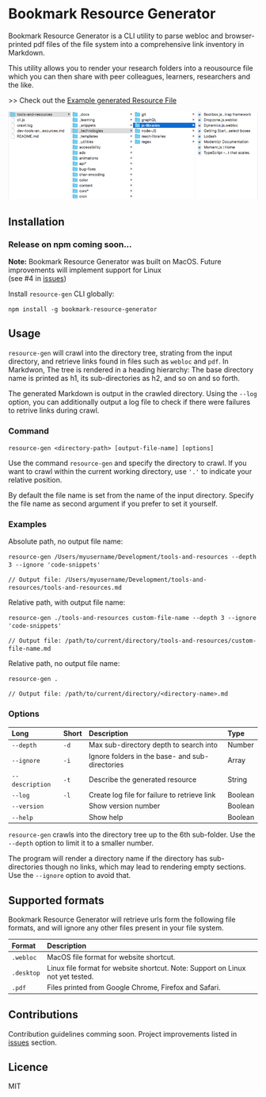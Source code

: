 # Bookmark Resource Generator

Bookmark Resource Generator is a CLI utility to parse webloc and browser-printed pdf files of the file system into a comprehensive link inventory in Markdown.

This utility allows you to render your research folders into a reousource file which you can then share with peer colleagues, learners, researchers and the like.

\>\> Check out the [Example generated Resource File](./output/dev-tools-and-resources.md)

![Directory tree screenshot](./directories.png)

## Installation

### Release on npm coming soon...

**Note:** Bookmark Resource Generator was built on MacOS. Future improvements will implement support for Linux  
(see #4 in [issues](https://github.com/vincentreynaud/bookmark-resource-generator/issues))

Install `resource-gen` CLI globally:

```
npm install -g bookmark-resource-generator
```

## Usage

`resource-gen` will crawl into the directory tree, strating from the input directory, and retrieve links found in files such as `webloc` and `pdf`. In Markdwon, The tree is rendered in a heading hierarchy: The base directory name is printed as h1, its sub-directories as h2, and so on and so forth.

The generated Markdown is output in the crawled directory. Using the `--log` option, you can additionally output a log file to check if there were failures to retrive links during crawl.

### Command

```
resource-gen <directory-path> [output-file-name] [options]
```

Use the command `resource-gen` and specify the directory to crawl. If you want to crawl within the current working directory, use `'.'` to indicate your relative position. 

By default the file name is set from the name of the input directory. Specify the file name as second argument if you prefer to set it yourself.



### Examples

Absolute path, no output file name: 

```
resource-gen /Users/myusername/Development/tools-and-resources --depth 3 --ignore 'code-snippets'
```
```
// Output file: /Users/myusername/Development/tools-and-resources/tools-and-resources.md
```

Relative path, with output file name:

```
resource-gen ./tools-and-resources custom-file-name --depth 3 --ignore 'code-snippets'
```
```
// Output file: /path/to/current/directory/tools-and-resources/custom-file-name.md
```

Relative path, no output file name:

```
resource-gen .
```
```
// Output file: /path/to/current/directory/<directory-name>.md
```

### Options

| Long            | Short | Description                                     | Type    |
| :-------------- | :---- | :---------------------------------------------- | :------ |
| `--depth`       | `-d`  | Max sub-directory depth to search into          | Number  |
| `--ignore`      | `-i`  | Ignore folders in the base- and sub-directories | Array   |
| `--description` | `-t`  | Describe the generated resource                 | String  |
| `--log`         | `-l`  | Create log file for failure to retrieve link    | Boolean |
| `--version`     |       | Show version number                             | Boolean |
| `--help`        |       | Show help                                       | Boolean |

`resource-gen` crawls into the directory tree up to the 6th sub-folder. Use the `--depth` option to limit it to a smaller number. 

The program will render a directory name if the directory has sub-directories though no links, which may lead to rendering empty sections. Use the `--ignore` option to avoid that.

## Supported formats

Bookmark Resource Generator will retrieve urls form the following file formats, and will ignore any other files present in your file system.

| Format     | Description                                                                        |
| :--------- | :--------------------------------------------------------------------------------- |
| `.webloc`  | MacOS file format for website shortcut.                                            |
| `.desktop` | Linux file format for website shortcut. Note: Support on Linux not yet tested.     |
| `.pdf`     | Files printed from Google Chrome, Firefox and Safari.                              |


## Contributions

Contribution guidelines comming soon. Project improvements listed in [issues](https://github.com/vincentreynaud/bookmark-resource-generator/issues) section.

## Licence

MIT

